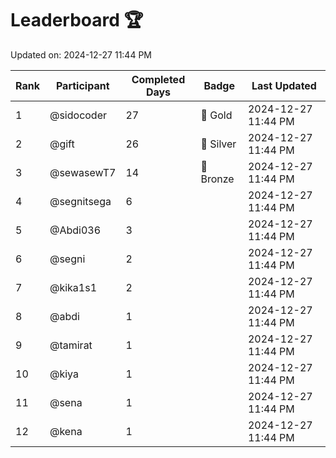 # Leaderboard 🏆

Updated on: 2024-12-27 11:44 PM

| Rank | Participant       | Completed Days | Badge      | Last Updated         |
|------|-------------------|----------------|------------|----------------------|
| 1    | @sidocoder        | 27             | 🏅 Gold     | 2024-12-27 11:44 PM |
| 2    | @gift             | 26             | 🥈 Silver   | 2024-12-27 11:44 PM |
| 3    | @sewasewT7        | 14             | 🥉 Bronze   | 2024-12-27 11:44 PM |
| 4    | @segnitsega       | 6              |            | 2024-12-27 11:44 PM |
| 5    | @Abdi036          | 3              |            | 2024-12-27 11:44 PM |
| 6    | @segni            | 2              |            | 2024-12-27 11:44 PM |
| 7    | @kika1s1          | 2              |            | 2024-12-27 11:44 PM |
| 8    | @abdi             | 1              |            | 2024-12-27 11:44 PM |
| 9    | @tamirat          | 1              |            | 2024-12-27 11:44 PM |
| 10   | @kiya             | 1              |            | 2024-12-27 11:44 PM |
| 11   | @sena             | 1              |            | 2024-12-27 11:44 PM |
| 12   | @kena             | 1              |            | 2024-12-27 11:44 PM |
